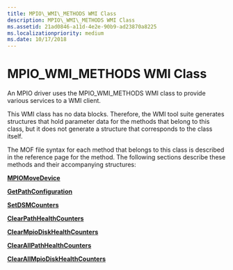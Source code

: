 ```yaml
---
title: MPIO\_WMI\_METHODS WMI Class
description: MPIO\_WMI\_METHODS WMI Class
ms.assetid: 21ad0846-a11d-4e2e-90b9-ad23870a8225
ms.localizationpriority: medium
ms.date: 10/17/2018
---
```


# MPIO\_WMI\_METHODS WMI Class


An MPIO driver uses the MPIO\_WMI\_METHODS WMI class to provide various services to a WMI client.

This WMI class has no data blocks. Therefore, the WMI tool suite generates structures that hold parameter data for the methods that belong to this class, but it does not generate a structure that corresponds to the class itself.

The MOF file syntax for each method that belongs to this class is described in the reference page for the method. The following sections describe these methods and their accompanying structures:

[**MPIOMoveDevice**](mpiomovedevice.md)

[**GetPathConfiguration**](getpathconfiguration.md)

[**SetDSMCounters**](setdsmcounters.md)

[**ClearPathHealthCounters**](clearpathhealthcounters.md)

[**ClearMpioDiskHealthCounters**](clearmpiodiskhealthcounters.md)

[**ClearAllPathHealthCounters**](clearallpathhealthcounters.md)

[**ClearAllMpioDiskHealthCounters**](clearallmpiodiskhealthcounters.md)

 

 





